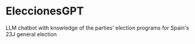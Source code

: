 # EleccionesGPT
LLM chatbot with knowledge of the parties' election programs for Spain's 23J general election
